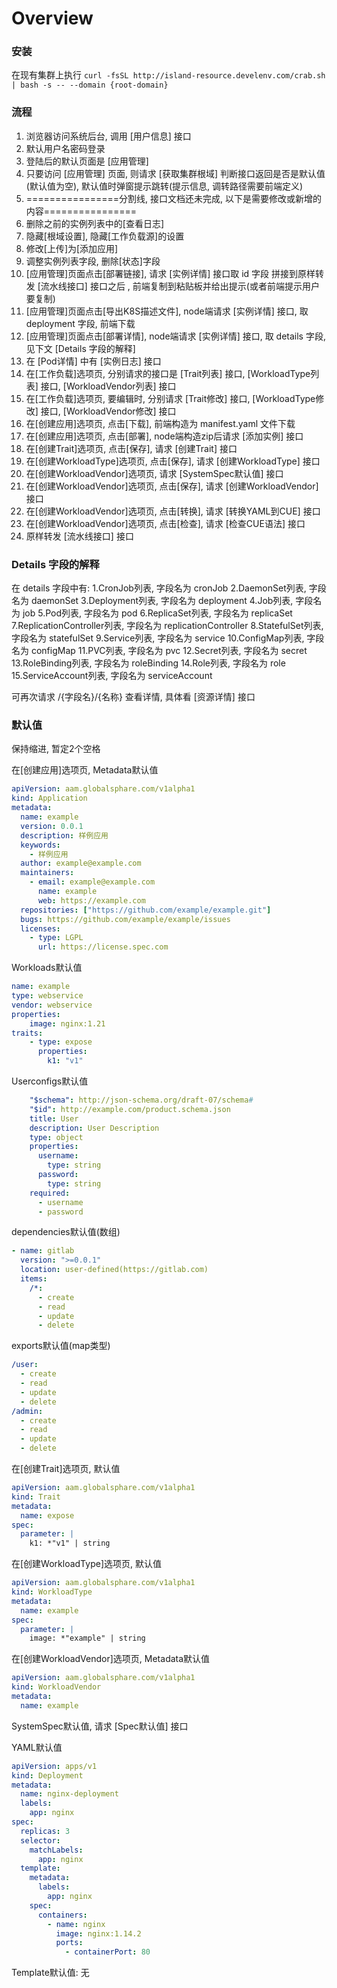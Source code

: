 
# Overview

### 安装

在现有集群上执行
`curl -fsSL http://island-resource.develenv.com/crab.sh | bash -s -- --domain {root-domain}`

### 流程

1. 浏览器访问系统后台, 调用 [用户信息] 接口
2. 默认用户名密码登录
3. 登陆后的默认页面是 [应用管理]
4. 只要访问 [应用管理] 页面, 则请求 [获取集群根域] 判断接口返回是否是默认值(默认值为空), 默认值时弹窗提示跳转(提示信息, 调转路径需要前端定义)
5. ================分割线, 接口文档还未完成, 以下是需要修改或新增的内容================
6. 删除之前的实例列表中的[查看日志]
7. 隐藏[根域设置], 隐藏[工作负载源]的设置
8. 修改[上传]为[添加应用]
9. 调整实例列表字段, 删除[状态]字段
10. [应用管理]页面点击[部署链接], 请求 [实例详情] 接口取 id 字段 拼接到原样转发 [流水线接口] 接口之后 , 前端复制到粘贴板并给出提示(或者前端提示用户要复制)
11. [应用管理]页面点击[导出K8S描述文件], node端请求 [实例详情] 接口, 取 deployment 字段, 前端下载
12. [应用管理]页面点击[部署详情], node端请求 [实例详情] 接口, 取 details 字段, 见下文 [Details  字段的解释]
13. 在 [Pod详情] 中有 [实例日志] 接口
14. 在[工作负载]选项页, 分别请求的接口是 [Trait列表] 接口, [WorkloadType列表] 接口, [WorkloadVendor列表] 接口
15. 在[工作负载]选项页, 要编辑时, 分别请求  [Trait修改] 接口, [WorkloadType修改] 接口, [WorkloadVendor修改] 接口
16. 在[创建应用]选项页, 点击[下载], 前端构造为 manifest.yaml 文件下载
17. 在[创建应用]选项页, 点击[部署], node端构造zip后请求 [添加实例] 接口
18. 在[创建Trait]选项页, 点击[保存], 请求 [创建Trait] 接口
19. 在[创建WorkloadType]选项页, 点击[保存], 请求 [创建WorkloadType] 接口
20. 在[创建WorkloadVendor]选项页, 请求 [SystemSpec默认值] 接口
21. 在[创建WorkloadVendor]选项页, 点击[保存], 请求 [创建WorkloadVendor] 接口
22. 在[创建WorkloadVendor]选项页, 点击[转换], 请求 [转换YAML到CUE] 接口
23. 在[创建WorkloadVendor]选项页, 点击[检查], 请求 [检查CUE语法] 接口
24. 原样转发 [流水线接口] 接口

### Details  字段的解释

在 details 字段中有:
1.CronJob列表, 字段名为 cronJob
2.DaemonSet列表, 字段名为 daemonSet
3.Deployment列表, 字段名为 deployment
4.Job列表, 字段名为 job
5.Pod列表, 字段名为 pod
6.ReplicaSet列表, 字段名为 replicaSet 
7.ReplicationController列表, 字段名为 replicationController
8.StatefulSet列表, 字段名为 statefulSet
9.Service列表, 字段名为 service
10.ConfigMap列表, 字段名为 configMap
11.PVC列表, 字段名为 pvc
12.Secret列表, 字段名为 secret
13.RoleBinding列表, 字段名为 roleBinding
14.Role列表, 字段名为 role
15.ServiceAccount列表, 字段名为 serviceAccount

可再次请求 /{字段名}/{名称} 查看详情, 具体看 [资源详情] 接口




### 默认值

保持缩进, 暂定2个空格

在[创建应用]选项页, Metadata默认值
```yaml
apiVersion: aam.globalsphare.com/v1alpha1
kind: Application
metadata:
  name: example
  version: 0.0.1
  description: 样例应用
  keywords:
    - 样例应用
  author: example@example.com
  maintainers:
    - email: example@example.com
      name: example
      web: https://example.com
  repositories: ["https://github.com/example/example.git"]
  bugs: https://github.com/example/example/issues
  licenses:
    - type: LGPL
      url: https://license.spec.com
```

Workloads默认值
```yaml
name: example
type: webservice
vendor: webservice
properties:
    image: nginx:1.21
traits:
    - type: expose
      properties:
        k1: "v1"
```

Userconfigs默认值
```yaml
    "$schema": http://json-schema.org/draft-07/schema#
    "$id": http://example.com/product.schema.json
    title: User
    description: User Description
    type: object
    properties:
      username:
        type: string
      password:
        type: string
    required:
      - username
      - password
```

dependencies默认值(数组)
```yaml
- name: gitlab
  version: ">=0.0.1"
  location: user-defined(https://gitlab.com)
  items:
    /*:
      - create
      - read
      - update
      - delete
```

exports默认值(map类型)
```yaml
/user:
  - create
  - read
  - update
  - delete
/admin:
  - create
  - read
  - update
  - delete
```

在[创建Trait]选项页, 默认值
```yaml
apiVersion: aam.globalsphare.com/v1alpha1
kind: Trait
metadata:
  name: expose
spec:
  parameter: |
    k1: *"v1" | string

```

在[创建WorkloadType]选项页, 默认值
```yaml
apiVersion: aam.globalsphare.com/v1alpha1
kind: WorkloadType
metadata:
  name: example
spec:
  parameter: |
    image: *"example" | string
```

在[创建WorkloadVendor]选项页, Metadata默认值
```yaml
apiVersion: aam.globalsphare.com/v1alpha1
kind: WorkloadVendor
metadata:
  name: example
```

SystemSpec默认值, 请求 [Spec默认值] 接口

YAML默认值
```yaml
apiVersion: apps/v1
kind: Deployment
metadata:
  name: nginx-deployment
  labels:
    app: nginx
spec:
  replicas: 3
  selector:
    matchLabels:
      app: nginx
  template:
    metadata:
      labels:
        app: nginx
    spec:
      containers:
        - name: nginx
          image: nginx:1.14.2
          ports:
            - containerPort: 80
```

Template默认值: 无

